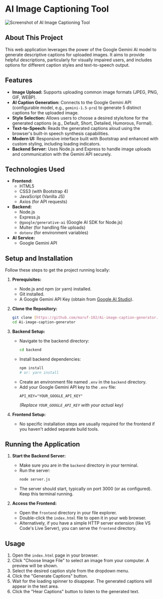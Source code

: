 # AI Image Captioning Tool
![Screenshot of AI Image Captioning Tool](https://github.com/user-attachments/assets/79bf0612-238e-4638-968e-203b2cb3b8e4)


## About This Project

This web application leverages the power of the Google Gemini AI model to generate descriptive captions for uploaded images. It aims to provide helpful descriptions, particularly for visually impaired users, and includes options for different caption styles and text-to-speech output.

## Features

* **Image Upload:** Supports uploading common image formats (JPEG, PNG, GIF, WEBP).
* **AI Caption Generation:** Connects to the Google Gemini API (configurable model, e.g., `gemini-1.5-pro`) to generate 5 distinct captions for the uploaded image.
* **Style Selection:** Allows users to choose a desired style/tone for the generated captions (e.g., Default, Short, Detailed, Humorous, Formal).
* **Text-to-Speech:** Reads the generated captions aloud using the browser's built-in speech synthesis capabilities.
* **Modern UI:** Responsive interface built with Bootstrap and enhanced with custom styling, including loading indicators.
* **Backend Server:** Uses Node.js and Express to handle image uploads and communication with the Gemini API securely.

## Technologies Used

* **Frontend:**
    * HTML5
    * CSS3 (with Bootstrap 4)
    * JavaScript (Vanilla JS)
    * Axios (for API requests)
* **Backend:**
    * Node.js
    * Express.js
    * `@google/generative-ai` (Google AI SDK for Node.js)
    * Multer (for handling file uploads)
    * `dotenv` (for environment variables)
* **AI Service:**
    * Google Gemini API

## Setup and Installation

Follow these steps to get the project running locally:

1.  **Prerequisites:**
    * Node.js and npm (or yarn) installed.
    * Git installed.
    * A Google Gemini API Key (obtain from [Google AI Studio](https://aistudio.google.com/app/apikey)).

2.  **Clone the Repository:**
    ```bash
    git clone [https://github.com/maruf-102/Ai-image-caption-generator.git](https://github.com/maruf-102/Ai-image-caption-generator.git) # Replace with your actual repo URL if different
    cd Ai-image-caption-generator
    ```

3.  **Backend Setup:**
    * Navigate to the backend directory:
        ```bash
        cd backend
        ```
    * Install backend dependencies:
        ```bash
        npm install
        # or: yarn install
        ```
    * Create an environment file named `.env` in the `backend` directory.
    * Add your Google Gemini API key to the `.env` file:
        ```dotenv
        API_KEY="YOUR_GOOGLE_API_KEY"
        ```
        *(Replace `YOUR_GOOGLE_API_KEY` with your actual key)*

4.  **Frontend Setup:**
    * No specific installation steps are usually required for the frontend if you haven't added separate build tools.

## Running the Application

1.  **Start the Backend Server:**
    * Make sure you are in the `backend` directory in your terminal.
    * Run the server:
        ```bash
        node server.js
        ```
    * The server should start, typically on port 3000 (or as configured). Keep this terminal running.

2.  **Access the Frontend:**
    * Open the `frontend` directory in your file explorer.
    * Double-click the `index.html` file to open it in your web browser.
    * Alternatively, if you have a simple HTTP server extension (like VS Code's Live Server), you can serve the `frontend` directory.

## Usage

1.  Open the `index.html` page in your browser.
2.  Click "Choose Image File" to select an image from your computer. A preview will be shown.
3.  Select the desired caption style from the dropdown menu.
4.  Click the "Generate Captions" button.
5.  Wait for the loading spinner to disappear. The generated captions will appear in the text area.
6.  Click the "Hear Captions" button to listen to the generated text.


